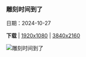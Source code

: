 ### 雕刻时间到了

日期：2024-10-27

**下载**  |  [1920x1080](https://cn.bing.com/th?id=OHR.PumpkinMist_ZH-CN0898655859_1920x1080.jpg)  |  [3840x2160](https://cn.bing.com/th?id=OHR.PumpkinMist_ZH-CN0898655859_UHD.jpg)

![雕刻时间到了](https://cn.bing.com/th?id=OHR.PumpkinMist_ZH-CN0898655859_1920x1080.jpg "南瓜田，维多利亚，不列颠哥伦比亚省，加拿大 (© Shaun Cunningham/Alamy Stock Photo)")

